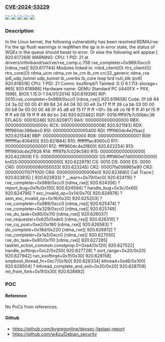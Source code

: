 ### [CVE-2024-53229](https://cve.mitre.org/cgi-bin/cvename.cgi?name=CVE-2024-53229)
![](https://img.shields.io/static/v1?label=Product&message=Linux&color=blue)
![](https://img.shields.io/static/v1?label=Version&message=&color=brightgreen)
![](https://img.shields.io/static/v1?label=Version&message=6.0%20&color=brightgreen)
![](https://img.shields.io/static/v1?label=Version&message=ae720bdb703b295fed4ded28e14dd06a534a3012%20&color=brightgreen)
![](https://img.shields.io/static/v1?label=Vulnerability&message=n%2Fa&color=blue)

### Description

In the Linux kernel, the following vulnerability has been resolved:RDMA/rxe: Fix the qp flush warnings in reqWhen the qp is in error state, the status of WQEs in the queue should beset to error. Or else the following will appear.[  920.617269] WARNING: CPU: 1 PID: 21 at drivers/infiniband/sw/rxe/rxe_comp.c:756 rxe_completer+0x989/0xcc0 [rdma_rxe][  920.617744] Modules linked in: rnbd_client(O) rtrs_client(O) rtrs_core(O) rdma_ucm rdma_cm iw_cm ib_cm crc32_generic rdma_rxe ip6_udp_tunnel udp_tunnel ib_uverbs ib_core loop brd null_blk ipv6[  920.618516] CPU: 1 PID: 21 Comm: ksoftirqd/1 Tainted: G           O       6.1.113-storage+ #65[  920.618986] Hardware name: QEMU Standard PC (i440FX + PIIX, 1996), BIOS 1.15.0-1 04/01/2014[  920.619396] RIP: 0010:rxe_completer+0x989/0xcc0 [rdma_rxe][  920.619658] Code: 0f b6 84 24 3a 02 00 00 41 89 84 24 44 04 00 00 e9 2a f7 ff ff 39 ca bb 03 00 00 00 b8 0e 00 00 00 48 0f 45 d8 e9 15 f7 ff ff <0f> 0b e9 cb f8 ff ff 41 bf f5 ff ff ff e9 08 f8 ff ff 49 8d bc 24[  920.620482] RSP: 0018:ffff97b7c00bbc38 EFLAGS: 00010246[  920.620817] RAX: 0000000000000000 RBX: 000000000000000c RCX: 0000000000000008[  920.621183] RDX: ffff960dc396ebc0 RSI: 0000000000005400 RDI: ffff960dc4e2fbac[  920.621548] RBP: 0000000000000000 R08: 0000000000000001 R09: ffffffffac406450[  920.621884] R10: ffffffffac4060c0 R11: 0000000000000001 R12: ffff960dc4e2f800[  920.622254] R13: ffff960dc4e2f928 R14: ffff97b7c029c580 R15: 0000000000000000[  920.622609] FS:  0000000000000000(0000) GS:ffff960ef7d00000(0000) knlGS:0000000000000000[  920.622979] CS:  0010 DS: 0000 ES: 0000 CR0: 0000000080050033[  920.623245] CR2: 00007fa056965e90 CR3: 00000001107f1000 CR4: 00000000000006e0[  920.623680] Call Trace:[  920.623815]  <TASK>[  920.623933]  ? __warn+0x79/0xc0[  920.624116]  ? rxe_completer+0x989/0xcc0 [rdma_rxe][  920.624356]  ? report_bug+0xfb/0x150[  920.624594]  ? handle_bug+0x3c/0x60[  920.624796]  ? exc_invalid_op+0x14/0x70[  920.624976]  ? asm_exc_invalid_op+0x16/0x20[  920.625203]  ? rxe_completer+0x989/0xcc0 [rdma_rxe][  920.625474]  ? rxe_completer+0x329/0xcc0 [rdma_rxe][  920.625749]  rxe_do_task+0x80/0x110 [rdma_rxe][  920.626037]  rxe_requester+0x625/0xde0 [rdma_rxe][  920.626310]  ? rxe_cq_post+0xe2/0x180 [rdma_rxe][  920.626583]  ? do_complete+0x18d/0x220 [rdma_rxe][  920.626812]  ? rxe_completer+0x1a3/0xcc0 [rdma_rxe][  920.627050]  rxe_do_task+0x80/0x110 [rdma_rxe][  920.627285]  tasklet_action_common.constprop.0+0xa4/0x120[  920.627522]  handle_softirqs+0xc2/0x250[  920.627728]  ? sort_range+0x20/0x20[  920.627942]  run_ksoftirqd+0x1f/0x30[  920.628158]  smpboot_thread_fn+0xc7/0x1b0[  920.628334]  kthread+0xd6/0x100[  920.628504]  ? kthread_complete_and_exit+0x20/0x20[  920.628709]  ret_from_fork+0x1f/0x30[  920.628892]  </TASK>

### POC

#### Reference
No PoCs from references.

#### Github
- https://github.com/bygregonline/devsec-fastapi-report
- https://github.com/w4zu/Debian_security


